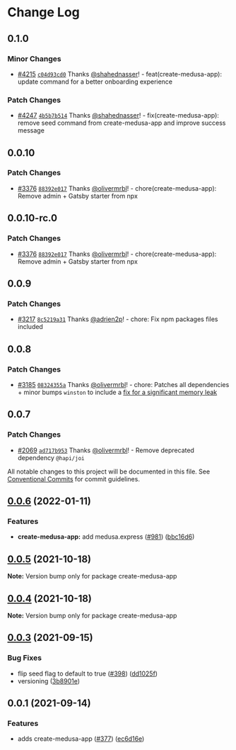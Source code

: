 # Change Log

## 0.1.0

### Minor Changes

- [#4215](https://github.com/medusajs/medusa/pull/4215) [`c04d93cd0`](https://github.com/medusajs/medusa/commit/c04d93cd041a0080af46c6068d6cf4724600af02) Thanks [@shahednasser](https://github.com/shahednasser)! - feat(create-medusa-app): update command for a better onboarding experience

### Patch Changes

- [#4247](https://github.com/medusajs/medusa/pull/4247) [`4b5b7b514`](https://github.com/medusajs/medusa/commit/4b5b7b51483bae8996235a37e75c0671f9e2994f) Thanks [@shahednasser](https://github.com/shahednasser)! - fix(create-medusa-app): remove seed command from create-medusa-app and improve success message

## 0.0.10

### Patch Changes

- [#3376](https://github.com/medusajs/medusa/pull/3376) [`88392e017`](https://github.com/medusajs/medusa/commit/88392e017653b53069793bd2ee451c2e6b7bcf17) Thanks [@olivermrbl](https://github.com/olivermrbl)! - chore(create-medusa-app): Remove admin + Gatsby starter from npx

## 0.0.10-rc.0

### Patch Changes

- [#3376](https://github.com/medusajs/medusa/pull/3376) [`88392e017`](https://github.com/medusajs/medusa/commit/88392e017653b53069793bd2ee451c2e6b7bcf17) Thanks [@olivermrbl](https://github.com/olivermrbl)! - chore(create-medusa-app): Remove admin + Gatsby starter from npx

## 0.0.9

### Patch Changes

- [#3217](https://github.com/medusajs/medusa/pull/3217) [`8c5219a31`](https://github.com/medusajs/medusa/commit/8c5219a31ef76ee571fbce84d7d57a63abe56eb0) Thanks [@adrien2p](https://github.com/adrien2p)! - chore: Fix npm packages files included

## 0.0.8

### Patch Changes

- [#3185](https://github.com/medusajs/medusa/pull/3185) [`08324355a`](https://github.com/medusajs/medusa/commit/08324355a4466b017a0bc7ab1d333ee3cd27b8c4) Thanks [@olivermrbl](https://github.com/olivermrbl)! - chore: Patches all dependencies + minor bumps `winston` to include a [fix for a significant memory leak](https://github.com/winstonjs/winston/pull/2057)

## 0.0.7

### Patch Changes

- [#2069](https://github.com/medusajs/medusa/pull/2069) [`ad717b953`](https://github.com/medusajs/medusa/commit/ad717b9533a0500e20c4e312d1ee48b35ea9d5e1) Thanks [@olivermrbl](https://github.com/olivermrbl)! - Remove deprecated dependency `@hapi/joi`

All notable changes to this project will be documented in this file.
See [Conventional Commits](https://conventionalcommits.org) for commit guidelines.

## [0.0.6](https://github.com/medusajs/medusa/compare/create-medusa-app@0.0.5...create-medusa-app@0.0.6) (2022-01-11)

### Features

- **create-medusa-app:** add medusa.express ([#981](https://github.com/medusajs/medusa/issues/981)) ([bbc16d6](https://github.com/medusajs/medusa/commit/bbc16d6b115fb389ee0fe58d909e74a162686163))

## [0.0.5](https://github.com/medusajs/medusa/compare/create-medusa-app@0.0.3...create-medusa-app@0.0.5) (2021-10-18)

**Note:** Version bump only for package create-medusa-app

## [0.0.4](https://github.com/medusajs/medusa/compare/create-medusa-app@0.0.3...create-medusa-app@0.0.4) (2021-10-18)

**Note:** Version bump only for package create-medusa-app

## [0.0.3](https://github.com/medusajs/medusa/compare/create-medusa-app@0.0.1...create-medusa-app@0.0.3) (2021-09-15)

### Bug Fixes

- flip seed flag to default to true ([#398](https://github.com/medusajs/medusa/issues/398)) ([dd1025f](https://github.com/medusajs/medusa/commit/dd1025fd5369eb264d7d5f5d6db41c888259d786))
- versioning ([3b8901e](https://github.com/medusajs/medusa/commit/3b8901ebc2fb41dc8d5372a808c5eaafd7d32646))

## 0.0.1 (2021-09-14)

### Features

- adds create-medusa-app ([#377](https://github.com/medusajs/medusa/issues/377)) ([ec6d16e](https://github.com/medusajs/medusa/commit/ec6d16e945f4b8a99e9dcc8ae2e92a2318fbc709))
